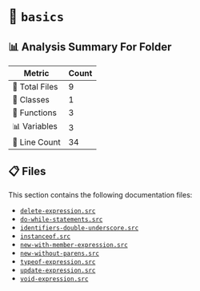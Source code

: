 # 📁 `basics`

## 📊 Analysis Summary For Folder

| Metric | Count |
|--------|-------|
| 📁 Total Files | 9 |
| 🧱 Classes | 1 |
| 🔧 Functions | 3 |
| 📊 Variables | 3 |
| 🔢 Line Count | 34 |


## 📋 Files

This section contains the following documentation files:

- [`delete-expression.src`](./delete-expression.src.md)
- [`do-while-statements.src`](./do-while-statements.src.md)
- [`identifiers-double-underscore.src`](./identifiers-double-underscore.src.md)
- [`instanceof.src`](./instanceof.src.md)
- [`new-with-member-expression.src`](./new-with-member-expression.src.md)
- [`new-without-parens.src`](./new-without-parens.src.md)
- [`typeof-expression.src`](./typeof-expression.src.md)
- [`update-expression.src`](./update-expression.src.md)
- [`void-expression.src`](./void-expression.src.md)